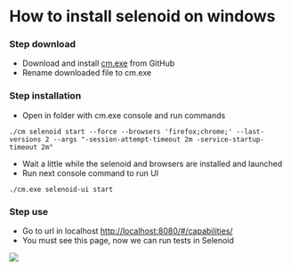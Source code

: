 # How to install selenoid on windows


### Step download

- Download and install [cm.exe](https://github.com/aerokube/cm/releases) from GitHub
- Rename downloaded file to cm.exe

### Step installation

- Open in folder with cm.exe console and run commands

```console
./cm selenoid start --force --browsers 'firefox;chrome;' --last-versions 2 --args "-session-attempt-timeout 2m -service-startup-timeout 2m"
```
- Wait a little while the selenoid and browsers are installed and launched
- Run next console command to run UI
```console
./cm.exe selenoid-ui start
```

### Step use

- Go to url in localhost [http://localhost:8080/#/capabilities/](http://localhost:8080/#/capabilities/)
- You must see this page, now we can run tests in Selenoid

![](https://i.imgur.com/UuwTUav.png)